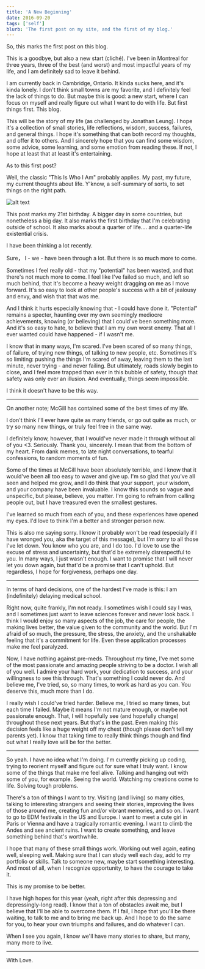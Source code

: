 ```yaml
---
title: 'A New Beginning'
date: 2016-09-20
tags: ['self']
blurb: 'The first post on my site, and the first of my blog.'
---
```


So, this marks the first post on this blog.

This is a goodbye, but also a new start (cliché). I've been in Montreal for three years, three of the best (and worst) and most impactful years of my life, and I am definitely sad to leave it behind.

I am currently back in Cambridge, Ontario. It kinda sucks here, and it's kinda lonely. I don't think small towns are my favorite, and I definitely feel the lack of things to do. But maybe this is good: a new start, where I can focus on myself and really figure out what I want to do with life.
But first things first. This blog.

This will be the story of my life (as challenged by Jonathan Leung). I hope it's a collection of small stories, life reflections, wisdom, success, failures, and general things. I hope it's something that can both record my thoughts, and offer it to others. And I sincerely hope that you can find some wisdom, some advice, some learning, and some emotion from reading these. If not, I hope at least that at least it's entertaining.

As to this first post?

Well, the classic "This Is Who I Am" probably applies. My past, my future, my current thoughts about life. Y'know, a self-summary of sorts, to set things on the right path.

![alt text](https://imgur.com/T83DuLg.jpg 'Picture of Montreal')

This post marks my 21st birthday. A bigger day in some countries, but nonetheless a big day. It also marks the first birthday that I'm celebrating outside of school. It also marks about a quarter of life.... and a quarter-life existential crisis.

I have been thinking a lot recently.

Sure， I - we - have been through a lot. But there is so much more to come.

Sometimes I feel really old - that my "potential" has been wasted, and that there's not much more to come. I feel like I've failed so much, and left so much behind, that it's become a heavy weight dragging on me as I move forward. It's so easy to look at other people's success with a bit of jealousy and envy, and wish that that was me.

And I think it hurts especially knowing that - I could have done it. "Potential" remains a specter, haunting over my own seemingly mediocre achievements, knowing (or believing) that I could've been something more. And it's so easy to hate, to believe that I am my own worst enemy. That all I ever wanted could have happened - if I wasn't me.

I know that in many ways, I'm scared. I've been scared of so many things, of failure, of trying new things, of talking to new people, etc. Sometimes it's so limiting: pushing the things I'm scared of away, leaving them to the last minute, never trying - and never failing. But ultimately, roads slowly begin to close, and I feel more trapped than ever in this bubble of safety, though that safety was only ever an illusion. And eventually, things seem impossible.

I think it doesn't have to be this way.

---

On another note; McGill has contained some of the best times of my life.

I don't think I'll ever have quite as many friends, or go out quite as much, or try so many new things, or truly feel free in the same way.

I definitely know, however, that I would've never made it through without all of you <3. Seriously. Thank you, sincerely. I mean that from the bottom of my heart. From dank memes, to late night conversations, to tearful confessions, to random moments of fun.

Some of the times at McGill have been absolutely terrible, and I know that it would've been all too easy to waver and give up. I'm so glad that you've all seen and helped me grow, and I do think that your support, your wisdom, and your company have been invaluable. I know this sounds so vague and unspecific, but please, believe, you matter. I'm going to refrain from calling people out, but I have treasured even the smallest gestures.

I've learned so much from each of you, and these experiences have opened my eyes. I'd love to think I'm a better and stronger person now.

This is also me saying sorry. I know it probably won't be read (especially if I have wronged you, aka the target of this message), but I'm sorry to all those I've let down. You know who you are, and I do too. I'd love to use the excuse of stress and uncertainty, but that'd be extremely disrespectful to you. In many ways, I just wasn't enough. I want to promise that I will never let you down again, but that'd be a promise that I can't uphold. But regardless, I hope for forgiveness, perhaps one day.

---

In terms of hard decisions, one of the hardest I've made is this: I am (indefinitely) delaying medical school.

Right now, quite frankly, I'm not ready. I sometimes wish I could say I was, and I sometimes just want to leave sciences forever and never look back. I think I would enjoy so many aspects of the job, the care for people, the making lives better, the value given to the community and the world. But I'm afraid of so much, the pressure, the stress, the anxiety, and the unshakable feeling that it's a commitment for life. Even these application processes make me feel paralyzed.

Now, I have nothing against pre-meds. Throughout my time, I've met some of the most passionate and amazing people striving to be a doctor. I wish all of you well. I admire your hard work, your dedication to success, and your willingness to see this through. That's something I could never do. And believe me, I've tried, so, so many times, to work as hard as you can. You deserve this, much more than I do.

I really wish I could've tried harder. Believe me, I tried so many times, but each time I failed. Maybe it means I'm not mature enough, or maybe not passionate enough. That, I will hopefully see (and hopefully change) throughout these next years. But that's in the past. Even making this decision feels like a huge weight off my chest (though please don't tell my parents yet). I know that taking time to really think things though and find out what I really love will be for the better.

---

So yeah. I have no idea what I'm doing. I'm currently picking up coding, trying to reorient myself and figure out for sure what I truly want. I know some of the things that make me feel alive. Talking and hanging out with some of you, for example. Seeing the world. Watching my creations come to life. Solving tough problems.

There's a ton of things I want to try. Visiting (and living) so many cities, talking to interesting strangers and seeing their stories, improving the lives of those around me, creating fun and/or vibrant memories, and so on. I want to go to EDM festivals in the US and Europe. I want to meet a cute girl in Paris or Vienna and have a tragically romantic evening. I want to climb the Andes and see ancient ruins. I want to create something, and leave something behind that's worthwhile.

I hope that many of these small things work. Working out well again, eating well, sleeping well. Making sure that I can study well each day, add to my portfolio or skills. Talk to someone new, maybe start something interesting. And most of all, when I recognize opportunity, to have the courage to take it.

This is my promise to be better.

I have high hopes for this year (yeah, right after this depressing and depressingly-long read). I know that a ton of obstacles await me, but I believe that I'll be able to overcome them. If I fail, I hope that you'll be there waiting, to talk to me and to bring me back up. And I hope to do the same for you, to hear your own triumphs and failures, and do whatever I can.

When I see you again, I know we'll have many stories to share, but many, many more to live.

---

With Love.
